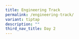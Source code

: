 ```yaml
---
title: Engineering Track
permalink: /engineering-track/
variant: tiptap
description: ""
third_nav_title: Day 2
---
```

